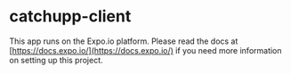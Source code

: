 # catchupp-client

This app runs on the Expo.io platform. Please read the docs at [https://docs.expo.io/](https://docs.expo.io/) if you need more information on setting up this project.